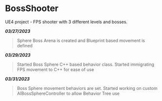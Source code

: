 # BossShooter
UE4 project - FPS shooter with 3 different levels and bosses.

**_03/27/2023_**
> Sphere Boss Arena is created and Blueprint based movement is defined

**_03/29/2023_**
> Started Boss Sphere C++ based behavior class. Started immigrating FPS movement to C++ for ease of use

**_03/31/2023_**
> Boss Sphere movement behaviors are set. Started working on custom AIBossSphereController to allow Behavior Tree use